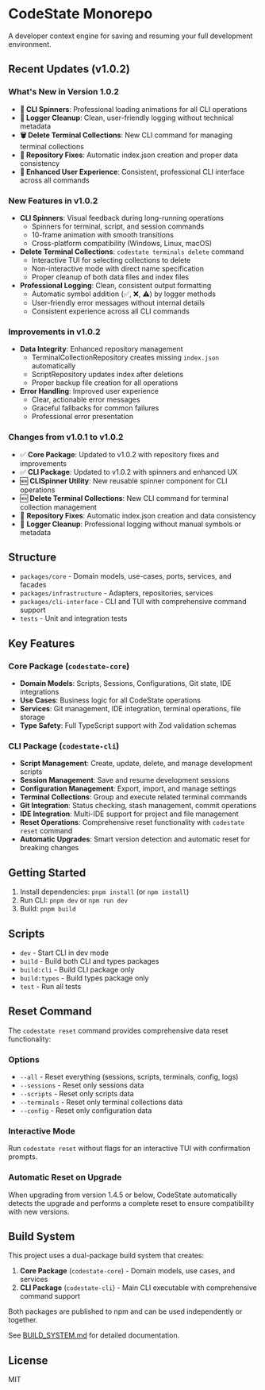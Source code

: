 # CodeState Monorepo

A developer context engine for saving and resuming your full development environment.

## Recent Updates (v1.0.2)

### What's New in Version 1.0.2
- **🎯 CLI Spinners**: Professional loading animations for all CLI operations
- **🧹 Logger Cleanup**: Clean, user-friendly logging without technical metadata
- **🗑️ Delete Terminal Collections**: New CLI command for managing terminal collections
- **🔧 Repository Fixes**: Automatic index.json creation and proper data consistency
- **💫 Enhanced User Experience**: Consistent, professional CLI interface across all commands

### New Features in v1.0.2
- **CLI Spinners**: Visual feedback during long-running operations
  - Spinners for terminal, script, and session commands
  - 10-frame animation with smooth transitions
  - Cross-platform compatibility (Windows, Linux, macOS)
- **Delete Terminal Collections**: `codestate terminals delete` command
  - Interactive TUI for selecting collections to delete
  - Non-interactive mode with direct name specification
  - Proper cleanup of both data files and index files
- **Professional Logging**: Clean, consistent output formatting
  - Automatic symbol addition (✅, ❌, ⚠️) by logger methods
  - User-friendly error messages without internal details
  - Consistent experience across all CLI commands

### Improvements in v1.0.2
- **Data Integrity**: Enhanced repository management
  - TerminalCollectionRepository creates missing `index.json` automatically
  - ScriptRepository updates index after deletions
  - Proper backup file creation for all operations
- **Error Handling**: Improved user experience
  - Clear, actionable error messages
  - Graceful fallbacks for common failures
  - Professional error presentation

### Changes from v1.0.1 to v1.0.2
- ✅ **Core Package**: Updated to v1.0.2 with repository fixes and improvements
- ✅ **CLI Package**: Updated to v1.0.2 with spinners and enhanced UX
- 🆕 **CLISpinner Utility**: New reusable spinner component for CLI operations
- 🆕 **Delete Terminal Collections**: New CLI command for terminal collection management
- 🔧 **Repository Fixes**: Automatic index.json creation and data consistency
- 🎨 **Logger Cleanup**: Professional logging without manual symbols or metadata

## Structure

- `packages/core` - Domain models, use-cases, ports, services, and facades
- `packages/infrastructure` - Adapters, repositories, services
- `packages/cli-interface` - CLI and TUI with comprehensive command support
- `tests` - Unit and integration tests

## Key Features

### Core Package (`codestate-core`)
- **Domain Models**: Scripts, Sessions, Configurations, Git state, IDE integrations
- **Use Cases**: Business logic for all CodeState operations
- **Services**: Git management, IDE integration, terminal operations, file storage
- **Type Safety**: Full TypeScript support with Zod validation schemas

### CLI Package (`codestate-cli`)
- **Script Management**: Create, update, delete, and manage development scripts
- **Session Management**: Save and resume development sessions
- **Configuration Management**: Export, import, and manage settings
- **Terminal Collections**: Group and execute related terminal commands
- **Git Integration**: Status checking, stash management, commit operations
- **IDE Integration**: Multi-IDE support for project and file management
- **Reset Operations**: Comprehensive reset functionality with `codestate reset` command
- **Automatic Upgrades**: Smart version detection and automatic reset for breaking changes

## Getting Started

1. Install dependencies: `pnpm install` (or `npm install`)
2. Run CLI: `pnpm dev` or `npm run dev`
3. Build: `pnpm build`

## Scripts

- `dev` - Start CLI in dev mode
- `build` - Build both CLI and types packages
- `build:cli` - Build CLI package only
- `build:types` - Build types package only
- `test` - Run all tests

## Reset Command

The `codestate reset` command provides comprehensive data reset functionality:

### Options
- `--all` - Reset everything (sessions, scripts, terminals, config, logs)
- `--sessions` - Reset only sessions data
- `--scripts` - Reset only scripts data  
- `--terminals` - Reset only terminal collections data
- `--config` - Reset only configuration data

### Interactive Mode
Run `codestate reset` without flags for an interactive TUI with confirmation prompts.

### Automatic Reset on Upgrade
When upgrading from version 1.4.5 or below, CodeState automatically detects the upgrade and performs a complete reset to ensure compatibility with new versions.

## Build System

This project uses a dual-package build system that creates:
1. **Core Package** (`codestate-core`) - Domain models, use cases, and services
2. **CLI Package** (`codestate-cli`) - Main CLI executable with comprehensive command support

Both packages are published to npm and can be used independently or together.

See [BUILD_SYSTEM.md](./BUILD_SYSTEM.md) for detailed documentation.

## License
MIT 